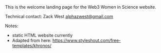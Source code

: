 This is the welcome landing page for the Web3 Women in Science website.

Technical contact: Zack West <alphazwest@gmail.com>

Notes:

- static HTML website currently
- Adapted from here: https://www.styleshout.com/free-templates/khronos/
